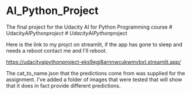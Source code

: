 # AI_Python_Project

The final project for the Udacity AI for Python Programming course
#   U d a c i t y * A I * P y t h o n * p r o j e c t 
 
 #   U d a c i t y * A I * P y t h o n * p r o j e c t 
 
 

Here is the link to my projct on streamlit, if the app has gone to sleep and needs a reboot contact me and I'll reboot.

https://udacityaipythonproject-eks9egj8arnnwcukwmvbxt.streamlit.app/

The cat_to_name.json that the predictions come from was supplied for the assignment. I've added a folder of images that were tested that will show that it does in fact provide different predictions.
